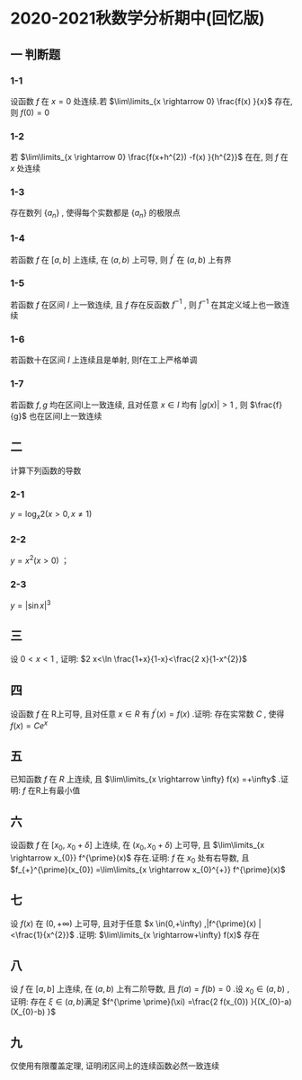 # 2020-2021秋数学分析期中(回忆版)

## 一 判断题

### 1-1

设函数 $f$ 在 $x=0$ 处连续.若 $\lim\limits_{x \rightarrow 0} \frac{f(x) }{x}$ 存在, 则 $f(0) =0$

### 1-2

若 $\lim\limits_{x \rightarrow 0} \frac{f(x+h^{2}) -f(x) }{h^{2}}$ 在在, 则 $f$ 在 $x$ 处连续

### 1-3

存在数列 $\{a_{n}\}$ , 使得每个实数都是 $\{a_{n}\}$ 的极限点

### 1-4

若函数 $f$ 在 $[a, b]$ 上连续, 在 $(a, b)$ 上可导, 则 $f^{\prime}$ 在 $(a, b)$ 上有界

### 1-5

若函数 $f$ 在区间 $I$ 上一致连续, 且 $f$ 存在反函数 $f^{-1}$ , 则 $f^{-1}$ 在其定义域上也一致连续

### 1-6

若函数十在区间 $I$ 上连续且是单射, 则f在工上严格单调

### 1-7

若函数 $f, g$ 均在区间I上一致连续, 且对任意 $x \in I$ 均有 $|g(x) |>1$ , 则 $\frac{f}{g}$ 也在区间I上一致连续

## 二

计算下列函数的导数

### 2-1

$y=\log _{x} 2(x>0, x \neq 1)$

### 2-2

$y=x^{2}(x>0)$ ；

### 2-3

$y=|\sin x|^{3}$

## 三

设 $0<x<1$ , 证明:  $2 x<\ln \frac{1+x}{1-x}<\frac{2 x}{1-x^{2}}$

## 四

设函数 $f$ 在 R上可导, 且对任意 $x \in R$ 有 $f^{\prime}(x) =f(x)$ .证明: 存在实常数 $C$ , 使得 $f(x) =C e^{x}$

## 五

已知函数 $f$ 在 $R$ 上连续, 且 $\lim\limits_{x \rightarrow \infty} f(x) =+\infty$ .证明: $f$ 在R上有最小值

## 六

设函数 $f$ 在 $[x_{0}, ~ x_{0}+\delta]$ 上连续, 在 $(x_{0}, x_{0}+\delta)$ 上可导, 且 $\lim\limits_{x \rightarrow x_{0}} f^{\prime}(x)$ 存在.证明: $f$ 在 $x_{0}$ 处有右导数, 且 $f_{+}^{\prime}(x_{0}) =\lim\limits_{x \rightarrow x_{0}^{+}} f^{\prime}(x)$

## 七

设 $f(x)$ 在 $(0,+\infty)$ 上可导, 且对于任意 $x \in(0,+\infty) ,|f^{\prime}(x) |<\frac{1}{x^{2}}$ .证明:  $\lim\limits_{x \rightarrow+\infty} f(x)$ 存在

## 八

设 $f$ 在 $[a, b]$ 上连续, 在 $(a, b)$ 上有二阶导数, 且 $f(a) =f(b) =0$ .设 $x_{0} \in(a, b)$ , 证明: 存在 $\xi \in(a, b)$满足 $f^{\prime \prime}(\xi) =\frac{2 f(x_{0}) }{(X_{0}-a) (X_{0}-b) }$

## 九

仅使用有限覆盖定理, 证明闭区间上的连续函数必然一致连续

